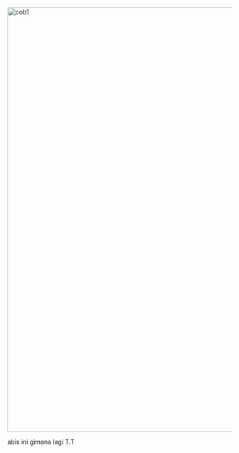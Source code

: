 <img width="955" alt="cob1" src="https://github.com/rafirustian/SQA23-Rafi/assets/154288866/8718d17f-d97e-4e15-89fe-5f85109094de">

abis ini gimana lagi T.T
